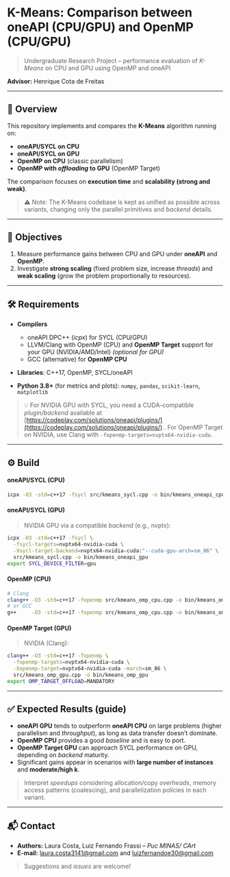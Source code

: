 # K-Means: Comparison between oneAPI (CPU/GPU) and OpenMP (CPU/GPU)

> Undergraduate Research Project – performance evaluation of *K-Means* on CPU and GPU using OpenMP and oneAPI

**Advisor:** Henrique Cota de Freitas

---

## 📌 Overview

This repository implements and compares the **K-Means** algorithm running on:

* **oneAPI/SYCL on CPU**
* **oneAPI/SYCL on GPU**
* **OpenMP on CPU** (classic parallelism)
* **OpenMP with *offloading* to GPU** (OpenMP Target)

The comparison focuses on **execution time** and **scalability (strong and weak)**.

> ⚠️ Note: The K-Means codebase is kept as unified as possible across variants, changing only the parallel primitives and *backend* details.

---

## 🎯 Objectives

1. Measure performance gains between CPU and GPU under **oneAPI** and **OpenMP**.
2. Investigate **strong scaling** (fixed problem size, increase *threads*) and **weak scaling** (grow the problem proportionally to resources).

---

## 🛠️ Requirements

* **Compilers**

  * oneAPI DPC++ (*icpx*) for SYCL (CPU/GPU)
  * LLVM/Clang with OpenMP (CPU) and **OpenMP Target** support for your GPU (NVIDIA/AMD/Intel) *(optional for GPU)*
  * GCC (alternative) for **OpenMP CPU**
* **Libraries**: C++17, OpenMP, SYCL/oneAPI
* **Python 3.8+** (for metrics and plots): `numpy`, `pandas`, `scikit-learn`, `matplotlib`

> 💡 For NVIDIA GPU with SYCL, you need a CUDA-compatible *plugin/backend* available at [https://codeplay.com/solutions/oneapi/plugins/](https://codeplay.com/solutions/oneapi/plugins/) . For OpenMP Target on NVIDIA, use Clang with `-fopenmp-targets=nvptx64-nvidia-cuda`.

---

## ⚙️ Build

#### oneAPI/SYCL (CPU)

```bash
icpx -O3 -std=c++17 -fsycl src/kmeans_sycl.cpp -o bin/kmeans_oneapi_cpu
```

#### oneAPI/SYCL (GPU)

> NVIDIA GPU via a compatible *backend* (e.g., nvptx):

```bash
icpx -O3 -std=c++17 -fsycl \
  -fsycl-targets=nvptx64-nvidia-cuda \
  -Xsycl-target-backend=nvptx64-nvidia-cuda:"--cuda-gpu-arch=sm_86" \
  src/kmeans_sycl.cpp -o bin/kmeans_oneapi_gpu
export SYCL_DEVICE_FILTER=gpu
```

#### OpenMP (CPU)

```bash
# Clang
clang++ -O3 -std=c++17 -fopenmp src/kmeans_omp_cpu.cpp -o bin/kmeans_omp_cpu
# or GCC
g++     -O3 -std=c++17 -fopenmp src/kmeans_omp_cpu.cpp -o bin/kmeans_omp_cpu
```

#### OpenMP Target (GPU)

> NVIDIA (Clang):

```bash
clang++ -O3 -std=c++17 -fopenmp \
  -fopenmp-targets=nvptx64-nvidia-cuda \
  -Xopenmp-target=nvptx64-nvidia-cuda -march=sm_86 \
  src/kmeans_omp_gpu.cpp -o bin/kmeans_omp_gpu
export OMP_TARGET_OFFLOAD=MANDATORY
```

---

## ✅ Expected Results (guide)

* **oneAPI GPU** tends to outperform **oneAPI CPU** on large problems (higher parallelism and *throughput*), as long as data transfer doesn’t dominate.
* **OpenMP CPU** provides a good *baseline* and is easy to port.
* **OpenMP Target GPU** can approach SYCL performance on GPU, depending on *backend* maturity.
* Significant gains appear in scenarios with **large number of instances** and **moderate/high k**.

> Interpret *speedups* considering allocation/copy *overheads*, memory access patterns (coalescing), and parallelization policies in each variant.

---

## 📬 Contact

* **Authors:** Laura Costa, Luiz Fernando Frassi – *Puc MINAS/ CArt*
* **E-mail:** [laura.costa3141@gmail.com](mailto:laura.costa3141@gmail.com) and [luizfernandoe30@gmail.com](mailto:luizfernandoe30@gmail.com)

> Suggestions and *issues* are welcome!
